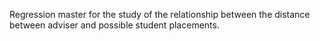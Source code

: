 Regression master for the study of the relationship between the distance between adviser and possible student placements.
